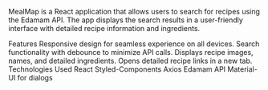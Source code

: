MealMap is a React application that allows users to search for recipes using the Edamam API. The app displays the search results in a user-friendly interface with detailed recipe information and ingredients.

Features
Responsive design for seamless experience on all devices.
Search functionality with debounce to minimize API calls.
Displays recipe images, names, and detailed ingredients.
Opens detailed recipe links in a new tab.
Technologies Used
React
Styled-Components
Axios
Edamam API
Material-UI for dialogs
